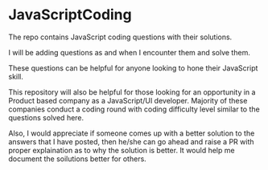 # JavaScriptCoding
The repo contains JavaScript coding questions with their solutions.

I will be adding questions as and when I encounter them and solve them. 

These questions can be helpful for anyone looking to hone their JavaScript skill.

This repository will also be helpful for those looking for an opportunity in a Product based company as a JavaScript/UI developer. Majority of these companies conduct a coding round with coding difficulty level similar to the questions solved here.

Also, I would appreciate if someone comes up with a better solution to the answers that I have posted, then he/she can go ahead and raise a PR with proper explaination as to why the solution is better. It would help me document the soilutions better for others. 
